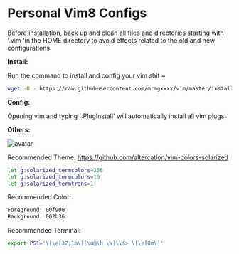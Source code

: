 Personal Vim8 Configs
=====================

Before installation, back up and clean all files and directories starting with '.vim 'in the HOME directory to avoid effects related to the old and new configurations.

**Install:**

Run the command to install and config your vim shit ~

```sh
wget -O - https://raw.githubusercontent.com/mrmgxxxx/vim/master/install.sh | sh
```

**Config:**

Opening vim and typing ':PlugInstall' will automatically install all vim plugs.

**Others:**

![avatar](https://cloud.githubusercontent.com/assets/10374559/23341312/1961f416-fc45-11e6-83ba-d7180c5fdd6d.png)

Recommended Theme: https://github.com/altercation/vim-colors-solarized

```sh
let g:solarized_termcolors=256
let g:solarized_termcolors=16
let g:solarized_termtrans=1
```

Recommended Color:

```sh
Foreground: 00f900
Background: 002b36
```

Recommended Terminal:

```sh
export PS1='\[\e[32;1m\][\u@\h \W]\\$> \[\e[0m\]'
```
